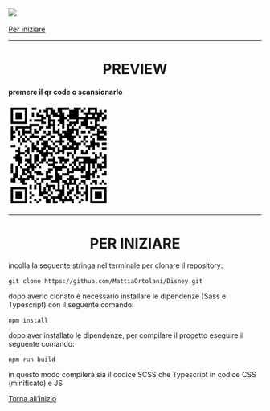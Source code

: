 <img src="assets/img/banner-md.png" id="home">

<a href="#inizio">Per iniziare</a>

---

<div align="center">

# PREVIEW
</div>

#### premere il qr code o scansionarlo

<a href="https://mattiaortolani-disney-clone.vercel.app/">
    <img src="assets/img/qr.png" width="200px">
</a>

---

<div align="center" id="inizio">

# PER INIZIARE
</div>

incolla la seguente stringa nel terminale per clonare il repository:

```
git clone https://github.com/MattiaOrtolani/Disney.git
```

dopo averlo clonato è necessario installare le dipendenze (Sass e Typescript) con il seguente comando:

```
npm install
```

dopo aver installato le dipendenze, per compilare il progetto eseguire il seguente comando:

```
npm run build
```

in questo modo compilerà sia il codice SCSS che Typescript in codice CSS (minificato) e JS

<a href="#home">Torna all'inizio</a>